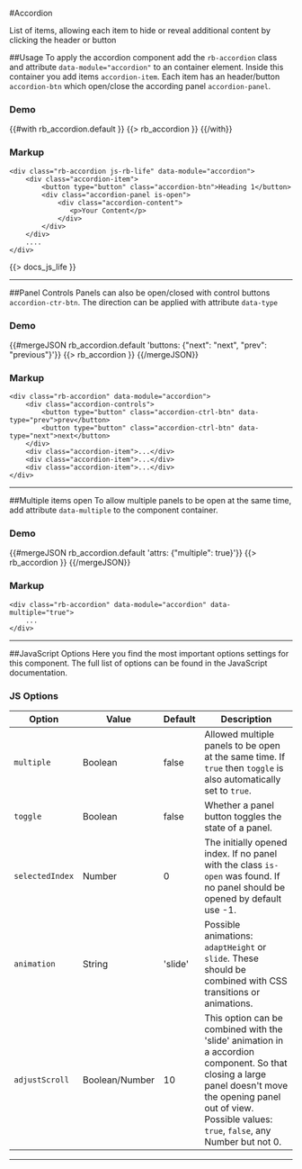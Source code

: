 #Accordion
<p class="docs-intro">List of items, allowing each item to hide or reveal additional content by clicking the header or button</p>

##Usage
To apply the accordion component add the `rb-accordion` class and attribute `data-module="accordion"` to an container element.
Inside this container you add items `accordion-item`. Each item has an header/button `accordion-btn` which open/close the according panel `accordion-panel`.


<h3 class="docs-example-title">Demo</h3>
<div class="docs-example">
	{{#with rb_accordion.default }}
		{{> rb_accordion }}
	{{/with}}
</div>


<h3 class="docs-example-title">Markup</h3>

    <div class="rb-accordion js-rb-life" data-module="accordion">
        <div class="accordion-item">
            <button type="button" class="accordion-btn">Heading 1</button>
            <div class="accordion-panel is-open">
                <div class="accordion-content">
                   <p>Your Content</p>
                </div>
            </div>
        </div>
        ....
    </div>

{{> docs_js_life }}
<hr>

##Panel Controls
Panels can also be open/closed with control buttons `accordion-ctr-btn`. The direction can be applied with attribute `data-type`

<h3 class="docs-example-title">Demo</h3>
<div class="docs-example">
	{{#mergeJSON rb_accordion.default 'buttons: {"next": "next", "prev": "previous"}'}}
		{{> rb_accordion }}
	{{/mergeJSON}}
</div>


<h3 class="docs-example-title">Markup</h3>

    <div class="rb-accordion" data-module="accordion">
        <div class="accordion-controls">
            <button type="button" class="accordion-ctrl-btn" data-type="prev">prev</button>
            <button type="button" class="accordion-ctrl-btn" data-type="next">next</button>
        </div>
        <div class="accordion-item">...</div>
        <div class="accordion-item">...</div>
        <div class="accordion-item">...</div>
    </div>

<hr>

##Multiple items open
To allow multiple panels to be open at the same time, add attribute `data-multiple` to the component container.


<h3 class="docs-example-title">Demo</h3>
<div class="docs-example">
	{{#mergeJSON rb_accordion.default 'attrs: {"multiple": true}'}}
		{{> rb_accordion }}
	{{/mergeJSON}}
</div>


<h3 class="docs-example-title">Markup</h3>

    <div class="rb-accordion" data-module="accordion" data-multiple="true">
        ...
    </div>

<hr>

##JavaScript Options
Here you find the most important options settings for this component. The full list of options can be found in the JavaScript documentation.

<h3 class="docs-example-title">JS Options</h3>

| Option | Value | Default | Description |
| ------------- | ------------- | ------------- | ------------- |
| `multiple`  | Boolean | false | Allowed multiple panels to be open at the same time. If `true` then `toggle` is also automatically set to `true`. |
| `toggle`  | Boolean | false | Whether a panel button toggles the state of a panel. |
| `selectedIndex`  | Number | 0 | The initially opened index. If no panel with the class `is-open` was found. If no panel should be opened by default use -1. |
| `animation`  | String | 'slide' | Possible animations: `adaptHeight` or `slide`. These should be combined with CSS transitions or animations. |
| `adjustScroll`  | Boolean/Number | 10 | This option can be combined with the 'slide' animation in a accordion component. So that closing a large panel doesn't move the opening panel out of view. Possible values: `true`, `false`, any Number but not 0. |

<hr>

